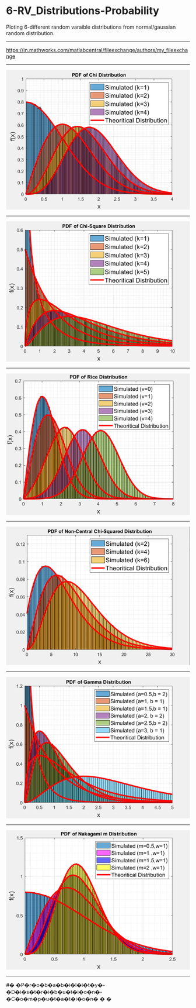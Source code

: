 # 6-RV_Distributions-Probability

Ploting 6-different random varaible distributions from normal/gaussian random distribution.<hr>

https://in.mathworks.com/matlabcentral/fileexchange/authors/my_fileexchange
<hr>
<img src="Images/1.png"><hr>
<img src="Images/2.png"><hr>
<img src="Images/3.png"><hr>
<img src="Images/4.png"><hr>
<img src="Images/5.png"><hr>
<img src="Images/6.png"><hr>
#� �P�r�o�b�a�b�i�l�i�t�y�-�D�i�s�t�r�i�b�u�t�i�o�n�-�C�o�m�p�u�t�a�t�i�o�n�
�
�
